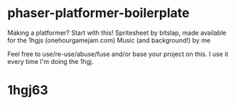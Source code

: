 # phaser-platformer-boilerplate

Making a platformer? Start with this! Spritesheet by bitslap, made available for the 1hgjs (onehourgamejam.com)
Music (and background!) by me

Feel free to use/re-use/abuse/fuse and/or base your project on this. I use it every time I'm doing the 1hgj.
# 1hgj63
